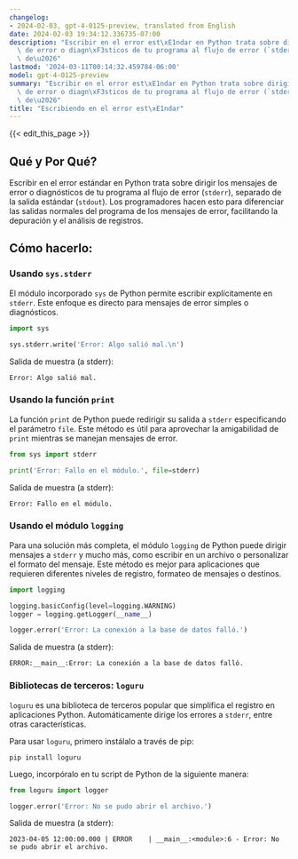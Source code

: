 ```yaml
---
changelog:
- 2024-02-03, gpt-4-0125-preview, translated from English
date: 2024-02-03 19:34:12.336735-07:00
description: "Escribir en el error est\xE1ndar en Python trata sobre dirigir los mensajes\
  \ de error o diagn\xF3sticos de tu programa al flujo de error (`stderr`), separado\
  \ de\u2026"
lastmod: '2024-03-11T00:14:32.459784-06:00'
model: gpt-4-0125-preview
summary: "Escribir en el error est\xE1ndar en Python trata sobre dirigir los mensajes\
  \ de error o diagn\xF3sticos de tu programa al flujo de error (`stderr`), separado\
  \ de\u2026"
title: "Escribiendo en el error est\xE1ndar"
---
```


{{< edit_this_page >}}

## Qué y Por Qué?
Escribir en el error estándar en Python trata sobre dirigir los mensajes de error o diagnósticos de tu programa al flujo de error (`stderr`), separado de la salida estándar (`stdout`). Los programadores hacen esto para diferenciar las salidas normales del programa de los mensajes de error, facilitando la depuración y el análisis de registros.

## Cómo hacerlo:
### Usando `sys.stderr`
El módulo incorporado `sys` de Python permite escribir explícitamente en `stderr`. Este enfoque es directo para mensajes de error simples o diagnósticos.

```python
import sys

sys.stderr.write('Error: Algo salió mal.\n')
```
Salida de muestra (a stderr):
```
Error: Algo salió mal.
```

### Usando la función `print`
La función `print` de Python puede redirigir su salida a `stderr` especificando el parámetro `file`. Este método es útil para aprovechar la amigabilidad de `print` mientras se manejan mensajes de error.
```python
from sys import stderr

print('Error: Fallo en el módulo.', file=stderr)
```
Salida de muestra (a stderr):
```
Error: Fallo en el módulo.
```

### Usando el módulo `logging`
Para una solución más completa, el módulo `logging` de Python puede dirigir mensajes a `stderr` y mucho más, como escribir en un archivo o personalizar el formato del mensaje. Este método es mejor para aplicaciones que requieren diferentes niveles de registro, formateo de mensajes o destinos.
```python
import logging

logging.basicConfig(level=logging.WARNING)
logger = logging.getLogger(__name__)

logger.error('Error: La conexión a la base de datos falló.')
```
Salida de muestra (a stderr):
```
ERROR:__main__:Error: La conexión a la base de datos falló.
```

### Bibliotecas de terceros: `loguru`
`loguru` es una biblioteca de terceros popular que simplifica el registro en aplicaciones Python. Automáticamente dirige los errores a `stderr`, entre otras características.

Para usar `loguru`, primero instálalo a través de pip:
```shell
pip install loguru
```

Luego, incorpóralo en tu script de Python de la siguiente manera:
```python
from loguru import logger

logger.error('Error: No se pudo abrir el archivo.')
```
Salida de muestra (a stderr):
```
2023-04-05 12:00:00.000 | ERROR    | __main__:<module>:6 - Error: No se pudo abrir el archivo.
```
